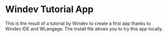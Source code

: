 # Windev Tutorial App

This is the result of a tutorial by Windev to create a first app thanks to Windev IDE and WLangage.
The install file allows you to try this app locally.

